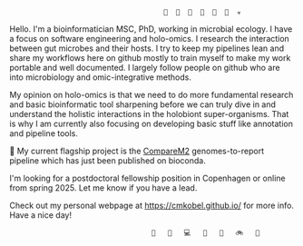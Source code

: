 ```
                                      🦠  🧫  🔬  👾  🧪  💉  ☣ 
```
Hello. I'm a bioinformatician MSC, PhD, working in microbial ecology. I have a focus on software engineering and holo-omics. I research the interaction between gut microbes and their hosts. I try to keep my pipelines lean and share my workflows here on github mostly to train myself to make my work portable and well documented. I largely follow people on github who are into microbiology and omic-integrative methods.

My opinion on holo-omics is that we need to do more fundamental research and basic bioinformatic tool sharpening before we can truly dive in and understand the holistic interactions in the holobiont super-organisms. That is why I am currently also focusing on developing basic stuff like annotation and pipeline tools.

🚀 My current flagship project is the [CompareM2](https://comparem2.readthedocs.io/) genomes-to-report pipeline which has just been published on bioconda.

I'm looking for a postdoctoral fellowship position in Copenhagen or online from spring 2025. Let me know if you have a lead.

Check out my personal webpage at https://cmkobel.github.io/ for more info. Have a nice day!

```
                                   🦾   🔬   💻   🔣   💾   🚲   🧬
```
